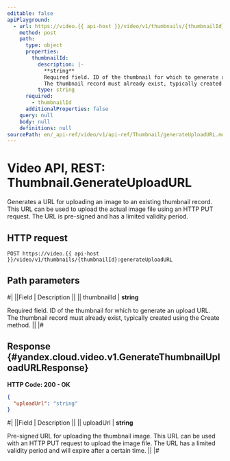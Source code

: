 ```yaml
---
editable: false
apiPlayground:
  - url: https://video.{{ api-host }}/video/v1/thumbnails/{thumbnailId}:generateUploadURL
    method: post
    path:
      type: object
      properties:
        thumbnailId:
          description: |-
            **string**
            Required field. ID of the thumbnail for which to generate an upload URL.
            The thumbnail record must already exist, typically created using the Create method.
          type: string
      required:
        - thumbnailId
      additionalProperties: false
    query: null
    body: null
    definitions: null
sourcePath: en/_api-ref/video/v1/api-ref/Thumbnail/generateUploadURL.md
---
```


# Video API, REST: Thumbnail.GenerateUploadURL

Generates a URL for uploading an image to an existing thumbnail record.
This URL can be used to upload the actual image file using an HTTP PUT request.
The URL is pre-signed and has a limited validity period.

## HTTP request

```
POST https://video.{{ api-host }}/video/v1/thumbnails/{thumbnailId}:generateUploadURL
```

## Path parameters

#|
||Field | Description ||
|| thumbnailId | **string**

Required field. ID of the thumbnail for which to generate an upload URL.
The thumbnail record must already exist, typically created using the Create method. ||
|#

## Response {#yandex.cloud.video.v1.GenerateThumbnailUploadURLResponse}

**HTTP Code: 200 - OK**

```json
{
  "uploadUrl": "string"
}
```

#|
||Field | Description ||
|| uploadUrl | **string**

Pre-signed URL for uploading the thumbnail image.
This URL can be used with an HTTP PUT request to upload the image file.
The URL has a limited validity period and will expire after a certain time. ||
|#